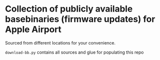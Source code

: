 # Collection of publicly available basebinaries (firmware updates) for Apple Airport

Sourced from different locations for your convenience.

`download-bb.py` contains all sources and glue for populating this repo